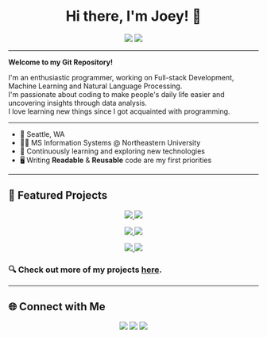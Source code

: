 <!-- Header -->
<h1 align="center">Hi there, I'm Joey! 👋</h1>

<p align="center">
  <a href="https://github.com/zysea23"><img src="https://img.shields.io/github/followers/zysea23?label=Follow&style=social"></a>
  <a href="mailto:yuzhang6767@gmail.com"><img src="https://img.shields.io/badge/Email-Contact-blue"></a>
</p>

---

<!-- Introduction -->
**Welcome to my Git Repository!**

I'm an enthusiastic programmer, working on Full-stack Development, Machine Learning and Natural Language Processing. </br>
I'm passionate about coding to make people's daily life easier and uncovering insights through data analysis.</br>
I love learning new things since I got acquainted with programming.</br>

---

<!-- About Me Section -->
- 📍 Seattle, WA
- 👨‍💻 MS Information Systems @ Northeastern University
- 🌱 Continuously learning and exploring new technologies
- 🖥️ Writing **Readable** & **Reusable** code are my first priorities

---
## 🚀 Featured Projects  

<p align="center">
  <a href="https://github.com/zysea23/transformers-Medical-Expert">
    <img src="https://github-readme-stats.vercel.app/api/pin/?username=zysea23&repo=transformers-Medical-Expert&theme=ambient_gradient" />
  </a>
    <a href="https://github.com/zysea23/Microservices-E-Commerce-Platform">
    <img src="https://github-readme-stats.vercel.app/api/pin/?username=zysea23&repo=Microservices-E-Commerce-Platform&theme=ambient_gradient" />
  </a>
</p>

<p align="center">
  <a href="https://github.com/zysea23/bird-snap">
    <img src="https://github-readme-stats.vercel.app/api/pin/?username=zysea23&repo=bird-snap&theme=ambient_gradient" />
  </a>
  <a href="https://github.com/zysea23/uber-clone">
    <img src="https://github-readme-stats.vercel.app/api/pin/?username=zysea23&repo=uber-clone&theme=ambient_gradient" />
  </a>
</p>

<p align="center">
  <a href="https://github.com/zysea23/NLP">
    <img src="https://github-readme-stats.vercel.app/api/pin/?username=zysea23&repo=NLP&theme=ambient_gradient" />
  </a>
  <a href="https://github.com/zysea23/AI-podcast">
    <img src="https://github-readme-stats.vercel.app/api/pin/?username=zysea23&repo=AI-podcast&theme=ambient_gradient" />
  </a>
</p>


### 🔍 Check out more of my projects [here](https://github.com/zysea23?tab=repositories).


---

<!-- Social Links Section -->
## 🌐 Connect with Me
<p align="center">
  <a href="https://linkedin.com/in/yuzhang67"><img src="https://img.shields.io/badge/LinkedIn-blue?style=for-the-badge&logo=linkedin"></a>
  <a href="https://twitter.com/your-twitter"><img src="https://img.shields.io/badge/Twitter-1DA1F2?style=for-the-badge&logo=twitter&logoColor=white"></a>
  <a href="mailto:yuzhang6767@gmail.com"><img src="https://img.shields.io/badge/Email-Contact-blue?style=for-the-badge&logo=gmail"></a>
</p>
